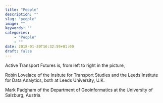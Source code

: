 ```yaml
---
title: "People"
description: ""
slug: "people"
image: ""
keywords: ""
categories:
    - "People"
    - ""
date: 2018-01-30T16:32:59+01:00
draft: false
---
```


Active Transport Futures is, from left to right in the picture,

Robin Lovelace of the Insitute for Transport Studies and the Leeds Institute for
Data Analytics, both at Leeds University, U.K.

Mark Padgham of the Department of Geoinformatics at the University of Salzburg,
Austria.

